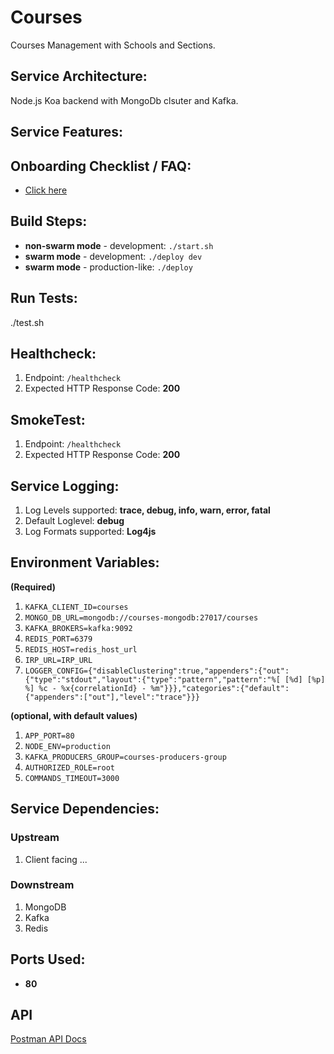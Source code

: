 # Courses
Courses Management with Schools and Sections.

## Service Architecture:
Node.js Koa backend with MongoDb clsuter and Kafka.

## Service Features:

## Onboarding Checklist / FAQ:
*  [Click here](./CheckList.md)

## Build Steps:
* **non-swarm mode** - development: `./start.sh`
* **swarm mode** - development: `./deploy dev`
* **swarm mode** - production-like: `./deploy`

## Run Tests:
./test.sh

## Healthcheck:

1.  Endpoint: `/healthcheck`
2.  Expected HTTP Response Code: **200**

## SmokeTest:
1.  Endpoint: `/healthcheck`
2.  Expected HTTP Response Code: **200**

## Service Logging:

1.  Log Levels supported: **trace, debug, info, warn, error, fatal**
2.  Default Loglevel: **debug**
3.  Log Formats supported: **Log4js**

## Environment Variables:

**(Required)**

1. `KAFKA_CLIENT_ID=courses` 
1. `MONGO_DB_URL=mongodb://courses-mongodb:27017/courses`
4. `KAFKA_BROKERS=kafka:9092`
5. `REDIS_PORT=6379`
6. `REDIS_HOST=redis_host_url`
7. `IRP_URL=IRP_URL`
8. `LOGGER_CONFIG={"disableClustering":true,"appenders":{"out":{"type":"stdout","layout":{"type":"pattern","pattern":"%[ [%d] [%p] %] %c - %x{correlationId} - %m"}}},"categories":{"default":{"appenders":["out"],"level":"trace"}}}`

**(optional, with default values)**
1. `APP_PORT=80`
2. `NODE_ENV=production` 
3. `KAFKA_PRODUCERS_GROUP=courses-producers-group`
4. `AUTHORIZED_ROLE=root`
5. `COMMANDS_TIMEOUT=3000`

## Service Dependencies:
### Upstream
1. Client facing ...

### Downstream
1. MongoDB
2. Kafka
3. Redis

## Ports Used:
* **80**

## API
[Postman API Docs](https://documenter.getpostman.com/view/4891391/SWLYAWPm)